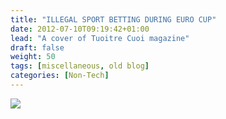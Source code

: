 ```yaml
---
title: "ILLEGAL SPORT BETTING DURING EURO CUP"
date: 2012-07-10T09:19:42+01:00
lead: "A cover of Tuoitre Cuoi magazine"
draft: false
weight: 50
tags: [miscellaneous, old blog]
categories: [Non-Tech]
---
```


![](https://huynt.files.wordpress.com/2012/07/ttc_illegal_sport_betting_in_vn.jpg)